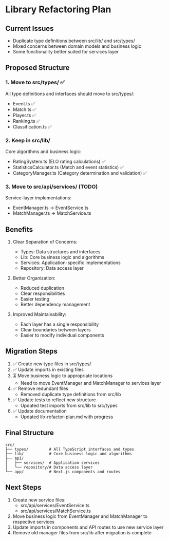 # Library Refactoring Plan

## Current Issues
- Duplicate type definitions between src/lib/ and src/types/
- Mixed concerns between domain models and business logic
- Some functionality better suited for services layer

## Proposed Structure

### 1. Move to src/types/ ✅
All type definitions and interfaces should move to src/types/:
- Event.ts ✅
- Match.ts ✅
- Player.ts ✅
- Ranking.ts ✅
- Classification.ts ✅

### 2. Keep in src/lib/
Core algorithms and business logic:
- RatingSystem.ts (ELO rating calculations) ✅
- StatisticsCalculator.ts (Match and event statistics) ✅
- CategoryManager.ts (Category determination and validation) ✅

### 3. Move to src/api/services/ (TODO)
Service-layer implementations:
- EventManager.ts -> EventService.ts
- MatchManager.ts -> MatchService.ts

## Benefits
1. Clear Separation of Concerns:
   - Types: Data structures and interfaces
   - Lib: Core business logic and algorithms
   - Services: Application-specific implementations
   - Repository: Data access layer

2. Better Organization:
   - Reduced duplication
   - Clear responsibilities
   - Easier testing
   - Better dependency management

3. Improved Maintainability:
   - Each layer has a single responsibility
   - Clear boundaries between layers
   - Easier to modify individual components

## Migration Steps
1. ✅ Create new type files in src/types/
2. ✅ Update imports in existing files
3. ⏳ Move business logic to appropriate locations
   - Need to move EventManager and MatchManager to services layer
4. ✅ Remove redundant files
   - Removed duplicate type definitions from src/lib
5. ✅ Update tests to reflect new structure
   - Updated test imports from src/lib to src/types
6. ✅ Update documentation
   - Updated lib-refactor-plan.md with progress

## Final Structure
```
src/
├── types/         # All TypeScript interfaces and types
├── lib/           # Core business logic and algorithms
├── api/
│   ├── services/  # Application services
│   └── repository/# Data access layer
└── app/           # Next.js components and routes
```

## Next Steps
1. Create new service files:
   - src/api/services/EventService.ts
   - src/api/services/MatchService.ts
2. Move business logic from EventManager and MatchManager to respective services
3. Update imports in components and API routes to use new service layer
4. Remove old manager files from src/lib after migration is complete